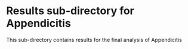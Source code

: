 # Results sub-directory for Appendicitis
This sub-directory contains results for the final analysis of Appendicitis

